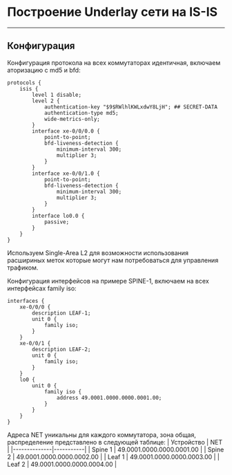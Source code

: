 # Построение Underlay сети на IS-IS
---
## Конфигурация

Конфигурация протокола на всех коммутаторах идентичная, включаем аторизацию с md5 и bfd:
```
protocols {
    isis {
        level 1 disable;
        level 2 {
            authentication-key "$9$RWlhlKWLxdwY8LjH"; ## SECRET-DATA
            authentication-type md5;
            wide-metrics-only;
        }
        interface xe-0/0/0.0 {
            point-to-point;
            bfd-liveness-detection {
                minimum-interval 300;
                multiplier 3;
            }
        }
        interface xe-0/0/1.0 {
            point-to-point;
            bfd-liveness-detection {
                minimum-interval 300;
                multiplier 3;
            }
        }
        interface lo0.0 {
            passive;
        }
    }                                   
}
```
Используем Single-Area L2 для возможности использования расшириных меток которые могут нам потребоваться для управления трафиком.

Конфигурация интерфейсов на примере SPINE-1, включаем на всех интерфейсах family iso:
```
interfaces {                            
    xe-0/0/0 {
        description LEAF-1;
        unit 0 {
            family iso;
        }
    }
    xe-0/0/1 {
        description LEAF-2;
        unit 0 {
            family iso;
        }
    }
    lo0 {
        unit 0 {
            family iso {
                address 49.0001.0000.0000.0001.00;
            }
        }
    }
}
```
Адреса NET уникальны для каждого коммутатора, зона общая, распределение представлено в следующей таблице:
| Устройство   | NET |
|--------------|-----------|
| Spine 1      | 49.0001.0000.0000.0001.00 |
| Spine 2      | 49.0001.0000.0000.0002.00 |
| Leaf 1       | 49.0001.0000.0000.0003.00 |
| Leaf 2       | 49.0001.0000.0000.0004.00 |

